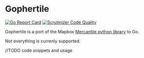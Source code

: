 # Gophertile

[![Go Report Card](https://goreportcard.com/badge/github.com/ruptivespatial/gophertile)](https://goreportcard.com/report/github.com/ruptivespatial/gophertile) 
[![Scrutinizer Code Quality](https://scrutinizer-ci.com/g/ruptivespatial/gophertile/badges/quality-score.png?b=master)](https://scrutinizer-ci.com/g/ruptivespatial/gophertile/?branch=master)

Gophertile is a port of the Mapbox [Mercantile python library](https://github.com/mapbox/mercantile) to Go.

Not everything is currenly supported. 

//TODO code snippets and usage 
